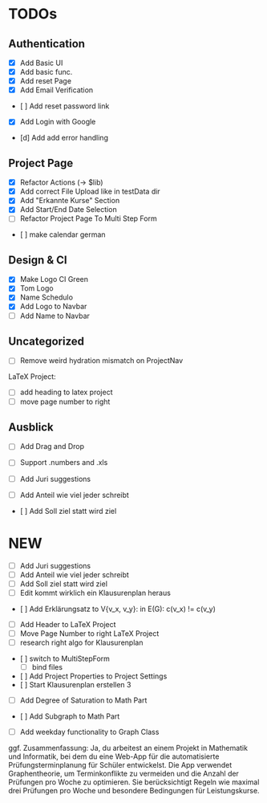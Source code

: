 # TODOs

## Authentication
- [x] Add Basic UI
- [x] Add basic func.
- [x] Add reset Page
- [x] Add Email Verification
- [ ] Add reset password link
- [x] Add Login with Google
- [d] Add add error handling

## Project Page
- [x] Refactor Actions (-> $lib)
- [x] Add correct File Upload like in testData dir
- [x] Add "Erkannte Kurse" Section
- [x] Add Start/End Date Selection
- [ ] Refactor Project Page To Multi Step Form
- [ ] make calendar german

## Design & CI
- [x] Make Logo CI Green
- [x] Tom Logo
- [x] Name  Schedulo
- [x] Add Logo to Navbar
- [ ] Add Name to Navbar

## Uncategorized
- [ ] Remove weird hydration mismatch on ProjectNav

LaTeX Project: 
- [ ] add heading to latex project
- [ ] move page number to right 

## Ausblick
- [ ] Add Drag and Drop
- [ ] Support .numbers and .xls



- [ ] Add Juri suggestions
- [ ] Add Anteil wie viel jeder schreibt
- [ ] Add Soll ziel statt wird ziel




# NEW

- [ ] Add Juri suggestions
- [ ] Add Anteil wie viel jeder schreibt
- [ ] Add Soll ziel statt wird ziel
- [ ] Edit kommt wirklich ein Klausurenplan heraus
- [ ] Add Erklärungsatz to V{v_x, v_y}: in E(G): c(v_x) != c(v_y)
- [ ] Add Header to LaTeX Project
- [ ] Move Page Number to right LaTeX Project
- [ ] research right algo for Klausurenplan
- [ ] switch to MultiStepForm
    - [ ] bind files
- [ ] Add Project Properties to Project Settings
- [ ] Start Klausurenplan erstellen 3
- [ ] Add Degree of Saturation to Math Part
- [ ] Add Subgraph to Math Part
- [ ] Add weekday functionality to Graph Class



ggf. Zusammenfassung:
Ja, du arbeitest an einem Projekt in Mathematik und Informatik, bei dem du eine Web-App für die automatisierte Prüfungsterminplanung für Schüler entwickelst. Die App verwendet Graphentheorie, um Terminkonflikte zu vermeiden und die Anzahl der Prüfungen pro Woche zu optimieren. Sie berücksichtigt Regeln wie maximal drei Prüfungen pro Woche und besondere Bedingungen für Leistungskurse.